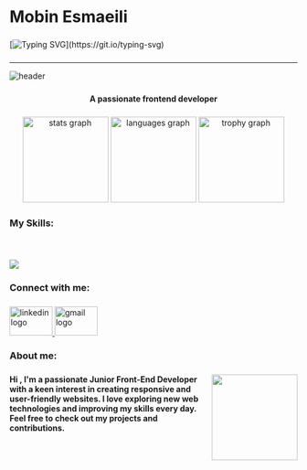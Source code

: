<h1 align="left">Mobin Esmaeili</h1>

###

 [![Typing SVG](https://readme-typing-svg.herokuapp.com?lines=Hello+World!;I+am+a+front-end+Developer;Welcome+to+my+profile!)](https://git.io/typing-svg)

###
---
![header](https://capsule-render.vercel.app/api?type=waving&height=220&text=Junior%20Front-End%20Developer&fontAlign=50&fontAlignY=40&color=gradient&desc=React%20%7C%20DNext.js%20%7C%20TS&descAlign=50&descAlignY=65)

###

<h4 align="center">A passionate frontend developer</h4>

###

<div align="center">
  <img src="https://github-readme-stats.vercel.app/api?username=amin-khodajoo&hide_title=false&hide_rank=false&show_icons=true&include_all_commits=true&count_private=true&disable_animations=false&theme=dracula&locale=en&hide_border=false&order=1" height="150" alt="stats graph"  />
  <img src="https://github-readme-stats.vercel.app/api/top-langs?username=amin-khodajoo&locale=en&hide_title=false&layout=compact&card_width=320&langs_count=5&theme=dracula&hide_border=false&order=2" height="150" alt="languages graph"  />
  <img src="https://github-profile-trophy.vercel.app?username=amin-khodajoo&theme=dracula&column=-1&row=1&margin-w=8&margin-h=8&no-bg=false&no-frame=false&order=4" height="150" alt="trophy graph"  />
</div>

###

<h3 align="left">My Skills:</h3>

###

<br clear="both">

<p align="left">
  <a href="https://skillicons.dev">
    <img src="https://skillicons.dev/icons?i=html,css,bootstrap,tailwind,js,react,ts,nextjs,redux,git,&perline=6" />
  </a>
</p>



###

<h3 align="left">Connect with me:</h3>

###

<div align="left">
    <a href="https://www.linkedin.com/in/amin-khodajoo/" target="_blank">
    <img src="https://raw.githubusercontent.com/maurodesouza/profile-readme-generator/master/src/assets/icons/social/linkedin/default.svg" width="75" height="51" alt="linkedin logo"  />
  </a>
    <a href="https://mobin.stp.80@gmail.com" target="_blank">
    <img src="https://raw.githubusercontent.com/maurodesouza/profile-readme-generator/master/src/assets/icons/social/gmail/default.svg" width="75" height="51" alt="gmail logo"  />
  </a>
</div>

###

<h3 align="left">About me:</h3>

###

<img align="right" height="150" src="./images/mak.png"  />

###

<h4 align="left">Hi ,  I'm a passionate Junior Front-End Developer with a keen interest in creating responsive and user-friendly websites. I love exploring new web technologies and improving my skills every day.  Feel free to check out my projects and contributions.</h4>

###

